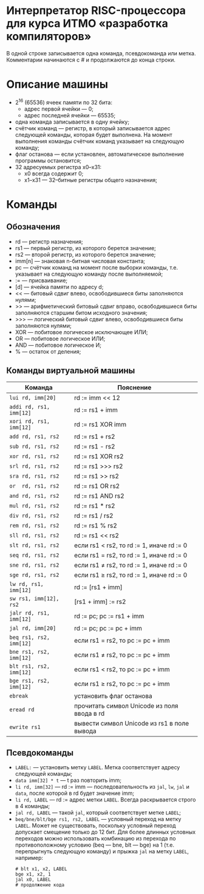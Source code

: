 # Интерпретатор RISC-процессора для курса ИТМО &laquo;разработка компиляторов&raquo;

В одной строке записывается одна команда, псевдокоманда или метка.
Комментарии начинаются с \# и продолжаются до конца строки.

# Описание машины
- 2<sup>16</sup> (65536) ячеек памяти по 32 бита:
  - адрес первой ячейки &mdash; 0;
  - адрес последней ячейки &mdash; 65535;
- одна команда записывается в одну ячейку;
- счётчик команд &mdash; регистр, в который записывается адрес следующей команды, которая будет выполнена. На момент выполнения команды счётчик команд указывает на следующую команду;
- флаг останова &mdash; если установлен, автоматическое выполнение программы остановится;
- 32 адресуемых регистра x0&ndash;x31:
  - x0 всегда содержит 0;
  - x1&ndash;x31 &mdash; 32&ndash;битные регистры общего назначения;

# Команды
## Обозначения

- rd &mdash; регистр назначения;
- rs1 &mdash; первый регистр, из которого берется значение;
- rs2 &mdash; второй регистр, из которого берется значение;
- imm[n] &mdash; знаковая n-битная числовая константа;
- pc &mdash; счётчик команд на момент после выборки команды, т.е. указывает на следующую команду после выполняемой;
- := &mdash; присваивание;
- [d] &mdash; ячейка памяти по адресу d;
- << &mdash; битовый сдвиг влево, освободившиеся биты заполняются нулями;
- \>\> &mdash; арифметический битовый сдвиг вправо, освободившиеся биты заполняются старшим битом исходного значения;
- \>\>\> &mdash; логический битовый сдвиг влево, освободившиеся биты заполняются нулями;
- XOR &mdash; побитовое логическое исключающее ИЛИ;
- OR &mdash; побитовое логическое ИЛИ;
- AND &mdash; побитовое логическое И;
- % &mdash; остаток от деления;

## Команды виртуальной машины
| Команда | Пояснение |
| ------- | --------- |
| `lui rd, imm[20]` | rd := imm << 12 |
| `addi rd, rs1, imm[12]` | rd := rs1 + imm |
| `xori rd, rs1, imm[12]` | rd := rs1 XOR imm |
| `add rd, rs1, rs2` | rd := rs1 + rs2 |
| `sub rd, rs1, rs2` | rd := rs1 - rs2 |
| `xor rd, rs1, rs2` | rd := rs1 XOR rs2 |
| `srl rd, rs1, rs2` | rd := rs1 \>\>\> rs2 |
| `sra rd, rs1, rs2` | rd := rs1 \>\> rs2 |
| `or  rd, rs1, rs2` | rd := rs1 OR rs2 |
| `and rd, rs1, rs2` | rd := rs1 AND rs2 |
| `mul rd, rs1, rs2` | rd := rs1 \* rs2 |
| `div rd, rs1, rs2` | rd := rs1 / rs2 |
| `rem rd, rs1, rs2` | rd := rs1 % rs2 |
| `sll rd, rs1, rs2` | rd := rs1 &lt;&lt; rs2 |
| `slt rd, rs1, rs2` | если rs1 &lt; rs2, то rd := 1, иначе rd := 0 |
| `seq rd, rs1, rs2` | если rs1 = rs2, то rd := 1, иначе rd := 0 |
| `sne rd, rs1, rs2` | если rs1 &ne; rs2, то rd := 1, иначе rd := 0 |
| `sge rd, rs1, rs2` | если rs1 &geq; rs2, то rd := 1, иначе rd := 0 |
| `lw rd, rs1, imm[12]` | rd := [rs1 + imm] |
| `sw rs1, imm[12], rs2` | [rs1 + imm] := rs2 |
| `jalr rd, rs1, imm[12]` | rd := pc; pc := rs1 + imm |
| `jal rd, imm[20]` | rd := pc; pc := pc + imm |
| `beq rs1, rs2, imm[12]` | если rs1 = rs2, то pc := pc + imm |
| `bne rs1, rs2, imm[12]` | если rs1 &ne; rs2, то pc := pc + imm |
| `blt rs1, rs2, imm[12]` | если rs1 < rs2, то pc := pc + imm |
| `bge rs1, rs2, imm[12]` | если rs1 &geq; rs2, то pc := pc + imm |
| `ebreak` | установить флаг останова |
| `eread rd` | прочитать символ Unicode из поля ввода в rd |
| `ewrite rs1` | вывести символ Unicode из rs1 в поле вывода |

## Псевдокоманды
- `LABEL:` &mdash; установить метку `LABEL`.
  Метка соответствует адресу следующей команды;
- `data imm[32] * t` &mdash; t раз повторить imm;
- `li rd, imm[32]` &mdash; rd := imm &mdash; последовательность из `jal`, `lw`, `jal` и `data`, после которой в rd будет значение imm;
- `li rd, LABEL` &mdash; rd := адрес метки `LABEL`. Всегда раскрывается строго в 4 команды;
- `jal rd, LABEL` &mdash; такой `jal`, который соответствует метке `LABEL`;
- `beq/bne/blt/bge rs1, rs2, LABEL` &mdash; условный переход на метку `LABEL`. Может не существовать, поскольку условный переход допускает смещение только до 12 бит. Для более длинных условных переходов можно использовать комбинацию из перехода по противоположному условию (beq &mdash; bne, blt &mdash; bge) на 1 (т.е. перепрыгнуть следующую команду) и прыжка `jal` на метку `LABEL`, например:
  ```
  # blt x1, x2, LABEL
  bge x1, x2, 1
  jal x0, LABEL
  # продолжение кода
  ```
